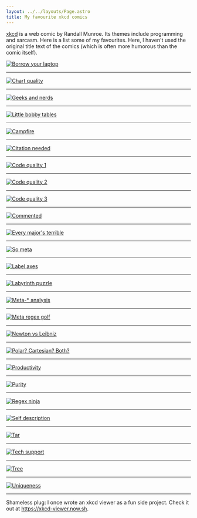 ```yaml
---
layout: ../../layouts/Page.astro
title: My favourite xkcd comics
---
```


[xkcd](//xkcd.com) is a web comic by Randall Munroe. Its themes include programming and sarcasm. Here is a list some of my favourites. Here, I haven't used the original title text of the comics (which is often more humorous than the comic itself).

[![Borrow your laptop](//imgs.xkcd.com/comics/borrow_your_laptop.png)](//xkcd.com/1806)

---

[![Chart quality](//imgs.xkcd.com/comics/scientific_paper_graph_quality.png)](//xkcd.com/1945)

---

[![Geeks and nerds](//imgs.xkcd.com/comics/geeks_and_nerds.png)](//xkcd.com/747)

---

[![Little bobby tables](//imgs.xkcd.com/comics/exploits_of_a_mom.png)](//xkcd.com/327)

---

[![Campfire](//imgs.xkcd.com/comics/campfire.png)](//xkcd.com/742)

---

[![Citation needed](//imgs.xkcd.com/comics/wikipedian_protester.png)](//xkcd.com/285)

---

[![Code quality 1](//imgs.xkcd.com/comics/code_quality.png)](//xkcd.com/1513)

---

[![Code quality 2](//imgs.xkcd.com/comics/code_quality_2.png)](//xkcd.com/1695)

---

[![Code quality 3](//imgs.xkcd.com/comics/code_quality_3.png)](//xkcd.com/1833)

---

[![Commented](//imgs.xkcd.com/comics/commented.png)](//xkcd.com/156)

---

[![Every major's terrible](//imgs.xkcd.com/comics/every_majors_terrible.png)](//xkcd.com/1052)

---

[![So meta](//imgs.xkcd.com/comics/hofstadter.png)](//xkcd.com/917)

---

[![Label axes](//imgs.xkcd.com/comics/convincing.png)](//xkcd.com/833)

---

[![Labyrinth puzzle](//imgs.xkcd.com/comics/labyrinth_puzzle.png)](//xkcd.com/246)

---

[![Meta-* analysis](//imgs.xkcd.com/comics/meta-analysis.png)](//xkcd.com/1447)

---

[![Meta regex golf](//imgs.xkcd.com/comics/regex_golf.png)](//xkcd.com/1313)

---

[![Newton vs Leibniz](//imgs.xkcd.com/comics/newton_and_leibniz.png)](//xkcd.com/626)

---

[![Polar? Cartesian? Both?](//imgs.xkcd.com/comics/polar_cartesian.png)](//xkcd.com/1230)

---

[![Productivity](//imgs.xkcd.com/comics/is_it_worth_the_time.png)](//xkcd.com/1205)

---

[![Purity](//imgs.xkcd.com/comics/purity.png)](//xkcd.com/435)

---

[![Regex ninja](//imgs.xkcd.com/comics/regular_expressions.png)](//xkcd.com/208)

---

[![Self description](//imgs.xkcd.com/comics/self_description.png)](//xkcd.com/688)

---

[![Tar](//imgs.xkcd.com/comics/tar.png)](//xkcd.com/1186)

---

[![Tech support](//imgs.xkcd.com/comics/tech_support_cheat_sheet.png)](//xkcd.com/627)

---

[![Tree](//imgs.xkcd.com/comics/tree.png)](//xkcd.com/835)

---

[![Uniqueness](//imgs.xkcd.com/comics/license_plate.png)](//xkcd.com/1105`)

---

Shameless plug: I once wrote an xkcd viewer as a fun side project. Check it out at <https://xkcd-viewer.now.sh>.
